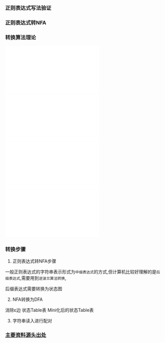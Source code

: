 ### 正则表达式写法验证

### 正则表达式转NFA

### 转换算法理论

![算法理论-01](LexicalPart1.pdf)
![算法理论-02](LexicalPart2.pdf)
![算法理论-03](LexicalPart3.pdf)
![算法理论-04](LexicalPart4.pdf)

### 转换步骤
1. 正则表达式转NFA步骤

一般正则表达式的字符串表示形式为`中缀表达式`的方式,但计算机比较好理解的是`后缀表达式`,需要用到`逆波兰算法转换`,

后缀表达式需要转换为状态图

2. NFA转换为DFA

消除ε边
状态Table表
Mini化后的状态Table表

3. 字符串读入进行配对


### [主要资料源头出处](http://web.cecs.pdx.edu/~harry/compilers/)
